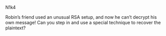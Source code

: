 N1k4

Robin’s friend used an unusual RSA setup, and now he can’t decrypt his own message! Can you step in and use a special technique to recover the plaintext?
